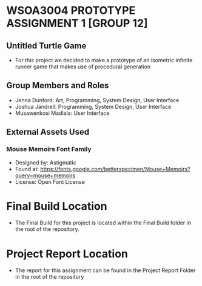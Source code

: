 # WSOA3004 PROTOTYPE ASSIGNMENT 1 [GROUP 12]


## Untitled Turtle Game
- For this project we decided to make a prototype of an isometric infinite runner game that makes use of procedural generation

## Group Members and Roles
- Jenna Dunford: Art, Programming, System Design, User Interface
- Joshua Jandrell: Programming, System Design, User Interface
- Musawenkosi Madlala: User Interface

## External Assets Used
### Mouse Memoirs Font Family
- Designed by: Astigmatic
- Found at: https://fonts.google.com/betterspecimen/Mouse+Memoirs?query=mouse+memoirs
- License: Open Font License

# Final Build Location
- The Final Build for this project is located within the Final Build folder in the root of the repository.

# Project Report Location 
- The report for this assignment can be found in the Project Report Folder in the root of the repository
